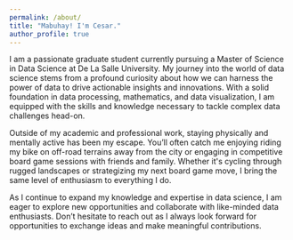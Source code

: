 ```yaml
---
permalink: /about/
title: "Mabuhay! I'm Cesar."
author_profile: true
---
```


I am a passionate graduate student currently pursuing a Master of Science in Data Science at De La Salle University. My journey into the world of data science stems from a profound curiosity about how we can harness the power of data to drive actionable insights and innovations. With a solid foundation in data processing, mathematics, and data visualization, I am equipped with the skills and knowledge necessary to tackle complex data challenges head-on.

Outside of my academic and professional work, staying physically and mentally active has been my escape. You’ll often catch me enjoying riding my bike on off-road terrains away from the city or engaging in competitive board game sessions with friends and family. Whether it's cycling through rugged landscapes or strategizing my next board game move, I bring the same level of enthusiasm to everything I do.

As I continue to expand my knowledge and expertise in data science, I am eager to explore new opportunities and collaborate with like-minded data enthusiasts. Don’t hesitate to reach out as I always look forward for opportunities to exchange ideas and make meaningful contributions. 

